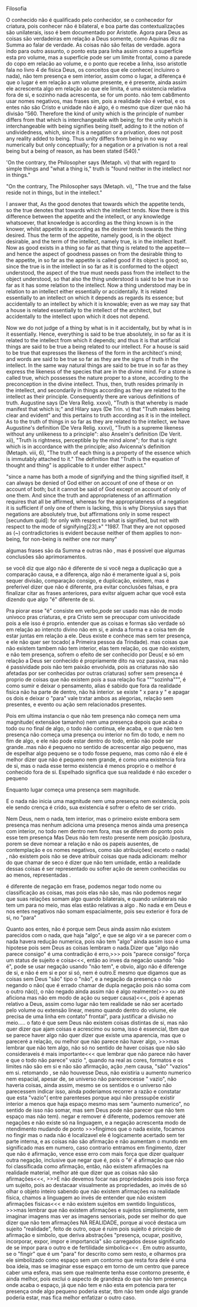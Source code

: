  Filosofia

O conhecido não é qualificado pelo conhecidor, se o conhecedor for criatura, pois conhecer não é bilateral, e boa parte das contextualizações são unilaterais, isso é bem documentado por Aristotle.
Agora para Deus as coisas são verdadeiras em relação a Deus somente, como Aquinas diz na Summa ao falar de verdade.
As coisas não são feitas de verdade.
agora indo para outro assunto, o ponto esta para linha assim como a superficie esta pro volume, mas a superficie pode ser um limite frontal, como a parede do copo em relacão ao volume, e o ponto que recebe a linha, isso aristotle fala no livro 4 de fisica 
Deus, os conceitos que ele conhece( incluinro o nada), não tem presença e sem interior, assim como o lugar, a diferença é que o lugar é em relação a um volume presente, e é presente, ainda assim ele acrescenta algo em relação ao que ele limita, é uma existencia relativa fora de si, e sozinho nada acrescenta, se for um ponto.
não tem cab8mento usar nomes negativos, mas frases sim, pois a realidade não é verbal, e os entes não são Cristo e unidade não é algo, é o mesmo que dizer que não há divisão
"560. Therefore the kind of unity which is the principle of number differs from that which is interchangeable with being; for the unity which is interchangeable with being signifies being itself, adding to it the notion of undividedness, which, since it is a negation or a privation, does not posit any reality added to being. Thus unity differs from being in no way numerically but only conceptually; for a negation or a privation is not a real being but a being of reason, as has been stated (540)."

'On the contrary, the Philosopher says (Metaph. vi) that with regard to simple things and "what a thing is," truth is "found neither in the intellect nor in things."

"On the contrary, The Philosopher says (Metaph. vi), "The true and the false reside not in things, but in the intellect."

I answer that, As the good denotes that towards which the appetite tends, so the true denotes that towards which the intellect tends. Now there is this difference between the appetite and the intellect, or any knowledge whatsoever, that knowledge is according as the thing known is in the knower, whilst appetite is according as the desirer tends towards the thing desired. Thus the term of the appetite, namely good, is in the object desirable, and the term of the intellect, namely true, is in the intellect itself. Now as good exists in a thing so far as that thing is related to the appetite—and hence the aspect of goodness passes on from the desirable thing to the appetite, in so far as the appetite is called good if its object is good; so, since the true is in the intellect in so far as it is conformed to the object understood, the aspect of the true must needs pass from the intellect to the object understood, so that also the thing understood is said to be true in so far as it has some relation to the intellect. Now a thing understood may be in relation to an intellect either essentially or accidentally. It is related essentially to an intellect on which it depends as regards its essence; but accidentally to an intellect by which it is knowable; even as we may say that a house is related essentially to the intellect of the architect, but accidentally to the intellect upon which it does not depend.

Now we do not judge of a thing by what is in it accidentally, but by what is in it essentially. Hence, everything is said to be true absolutely, in so far as it is related to the intellect from which it depends; and thus it is that artificial things are said to be true a being related to our intellect. For a house is said to be true that expresses the likeness of the form in the architect's mind; and words are said to be true so far as they are the signs of truth in the intellect. In the same way natural things are said to be true in so far as they express the likeness of the species that are in the divine mind. For a stone is called true, which possesses the nature proper to a stone, according to the preconception in the divine intellect. Thus, then, truth resides primarily in the intellect, and secondarily in things according as they are related to the intellect as their principle. Consequently there are various definitions of truth. Augustine says (De Vera Relig. xxxvi), "Truth is that whereby is made manifest that which is;" and Hilary says (De Trin. v) that "Truth makes being clear and evident" and this pertains to truth according as it is in the intellect. As to the truth of things in so far as they are related to the intellect, we have Augustine's definition (De Vera Relig. xxxvi), "Truth is a supreme likeness without any unlikeness to a principle": also Anselm's definition (De Verit. xii), "Truth is rightness, perceptible by the mind alone"; for that is right which is in accordance with the principle; also Avicenna's definition (Metaph. viii, 6), "The truth of each thing is a property of the essence which is immutably attached to it." The definition that "Truth is the equation of thought and thing" is applicable to it under either aspect."

"since a name has both a mode of signifying and the thing signified itself, it can always be denied of God either on account of one of these or on account of both; but it cannot be said of God except on account of only of one them. And since the truth and appropriateness of an affirmation requires that all be affirmed, whereas for the appropriateness of a negation it is sufficient if only one of them is lacking, this is why Dionysius says that negations are absolutely true, but affirmations only in some respect [secundum quid]: for only with respect to what is signified, but not with respect to the mode of signifying[23].»"
"1987. That they are not opposed as (~) contradictories is evident because neither of them applies to non-being, for non-being is neither one nor many"

algumas frases são da Summa e outras não , mas é possivel que algumas conclusões são aprimoramentos.

se você diz que algo não é diferente de si você nega a duplicação que a comparação causa, e a diferença, algo não é meramente igual a si, pois sequer divisão, comparação consigo, e duplicação, existem, mas é preferivel dizer que não é diferente, pra evitar conclusões falsas, e pra finalizar citar as frases anteriores, para evitsr alguem achar que você esta dizendo que algo "é" diferente de si. 

Pra piorar esse "é" consiste em verbo,pode ser usado mas não de modo univoco pras criaturas, e pra Cristo sem se preocupar com univocidade pois a ele isso é proprio.
entender que as coisas e formas são verdade só em relação ao intencto divino não em si, e ainda a forma e a coisa tem de estar juntas em relação a ele. 
Deus existe e conhece mas sem ter presença, e ele não quer ser tocado( a Primeira pessoa da Trindade).
mas coisas que não existem tambem não tem interior, elas tem relação, os que não existem, e não tem presença, sofrem o efeito de ser conhecido por Deus( e só em relação a Deus ser conhecido é propriamente dito na voz passiva, mas não é passividade pois não tem paixão envolvida, pois as criaturas não são afetadas por ser conhecidas por outras criaturas)
sofrer sem presença é proprio de coisas que não existem pois a sua relação fica """sozinha""", é como sumir e deixar o pensamento, alias é sabido que fora da realidade fisica não ha parte de dentro, não há interior.
se existe " x para y " e apagar os dois e deixar o "para" 
vale trxtar ambos as alegorias, relação sem presentes, e evento ou ação sem relacionados presentes.

Pois em ultima  instancia o que não tem presença não começa nem uma magnitude( extensãoe tamanho) nem uma presença depois que acaba o todo ou no final de algo, o todo não continua, ele acaba, e o que não tem presença não começa uma presença ou interior no fim do todo, e nem no fim de algo, e ele não pode estar dentro do todo, então não pode ser grande..mas não é pequeno no sentido de acrescentar algo pequeno, mas de espelhar algo pequeno se o todo fosse pequeno, mas como não é ele é melhor dizer que não é pequeno nem grande, é como uma existencia fora de si, mas o nada esse termo existencia é menos proprio e o melhor é conhecido fora de si. Espelhado significa que sua realidade é não exceder o pequeno

Enquanto lugar começa uma presença sem magnitude.

E o nada não inicia uma magnitude nem uma presença nem existencia, pois ele sendo crença é crido, sua existencia é sofrer o efeito de ser crido.



Nem Deus, nem o nada, tem interior, mas o primeiro existe embora sem presença
mas nenhum adiciona uma presença menos ainda uma presença com interior, no todo nem dentro nem fora, mas se diferem do ponto pois esse tem presença
Mas Deus não tem resto presente nem posição /postura, porem se deve nomear a relação e não os papeis ausentes, de contemplação e os nomes negativos, como são atribuições( exceto o nada) , não existem pois não se deve atribuir coisas que nada adicionam: melhor do que chamar de seco é dizer que não tem umidade, então a realidade dessas coisas é ser representado ou sofrer ação de serem conhecidas ou ao menos, representadas .

é diferente de negação em frase, podemos negar todo nome ou classificação as coisas, mas pois elas não são, mas não podemos negar que suas relações somam algo quando bilaterais, e quando unilaterais não tem um para no meio, mas elas estão relativas a algo  .
No nada e em Deus e nos entes negativos não somam espacialmente, pois seu exterior é fora de si, no "para"

Quanto aos entes, não é porque sem Deus ainda assim não existem parecidos com o nada, que haja "algo", e que se algo vir a se parecer com o nada havera redução numerica, pois não tem "algo"  ainda assim isso é uma hipotese pois sem Deus as coisas lembram o nada.Dizer que "algo não parece consigo" é uma contradição é erro,>>> pois "parece consigo" força um status de sujeito e coisa<<<, então ao inves da negacão usando "não é", pode se usar negação usando "não tem", e obvio, algo não é diferenge de si, e não é em si e por si só, nem é outro.E mesmo que digamos que as coisas sem Deus "são" tipo o "não", e a negação da presença o não negando o não( que é errado chamar de dupla negação pois não soma com o outro não)), o não negado ainda assim não é algo realmente(>>> ou até aficiona mas não em modo de ação ou sequer causa)<<<, pois é apenas relativo a Deus, assim como lugar não tem realidade se não ser acertado pelo volume ou extensão linear, mesmo quando dentro do volume, ele precisa de uma linha em contato" frontal", para justificar a divisão no meio..... o fato é que sem Deus não existem coisas distintas de si, mas não quer dizer que ajam coisas e acrescimo ou soma, isso é essencial, tbm que se parece haver algo não quer dizer que existe uma aparencia, mas que o pareceré a relação, ou melhor que não parece não haver algo, >>>mas lembrar que não tem algo, não só no sentido de haver coisas que não são consideraveis é mais importante<<< que lembrar que não parece não haver e que o todo não parece" vazio ", quando na real as cores, formatos e os limites não são em si e não são afirmação, ação ,nem causa, "são" "vazios" em si. retomando , se não houvesse Deus, não existiria u aumento numerico nem espacial, apesar de, se universo não parecerecesse " vazio", não haveria coisas, ainda assim, mesmo se os sentidos e o universo não parecessem indicar isso, ainda poderiamos recorrer a razão e constatar que esta "vazio"( entre parenteses porque aqui não pressupõe existir interior a menos que haja espaço mesmo mas sem "aumento numerico", no sentido de isso não somar, mas sem Deus pode não parecer que não tem espaço mas não tem). negar e remover é diferente, podemos remover até negações e não existe só na linguagem, e a negação acrescenta modo de ntendimento mudando de ponto >>>fingimos que o nada existe, focamos no fingir mas o nada não é localizavel ele é logicamente acertado sem ter parte interna, e as coisas não são afirmação e não aumentam o mundo em significado mas em numero, caso contrario entramos em fingimento, dzer que não é afirmação, vence esse erro com mais força que dizer qualquer outra negação, inclusive que negar que é, pois o "é' é afirmação que não foi classificada como afirmação, então, não existem afirmações na realidade material, melhor até que dizer que as coisas não são afirmações<<<, >>>E não devemos focar nas propriedades pois isso força um sujeito, pois ao destacaar visualmente as propriedades, ao invés de só olhar o objeto inteiro sabendo que não existem afirmações na realidade física, chamos a linguagem ao invés de entender que não existem afirmações fisicas<<< e não existem sujeitos em swntido linguisticos, >>>mas lembrar que não existem afirmações e sujeitos simplismente, sem imaginar imagens mas ver as imagens sensoriais, pode ser melhor do que dizer que não tem afirmações NA REALIDADE, porque ai você destaca um sujeito "realidade", feito de outro, oque é ruim pois sujeito é principio de afirmação e simbolo, que deriva abstrações "presença, ocupar, positivo, incorporar, expor, impor e importancia" são carregados desse significado de se impor para o outro e de fertilidade simbolica<<< . Em outro assunto, se o "fingir" que é um "para" for descrito como sem resto, e olharmos pra ele simbolizado como espaço sem um contorno que resta fora dele é uma boa ideia, mas se imaginar esse espaço em torno de um centro que parece caber uma esfera, mas sem que realmente tenha esse contorno presente, é ainda melhor, pois exclui o aspecto de grandeza do que não tem presença onde acaba o espaço, já que não tem e não esta em potencia para ter presença onde algo pequeno poderia estar, tbm não tem onde algo grande poderia estar, mas fica melhor enfatizar o outro caso.


